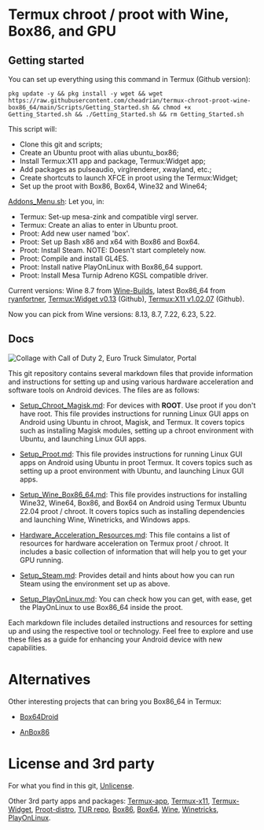 # Termux chroot / proot with Wine, Box86, and GPU

## Getting started

You can set up everything using this command in Termux (Github version):

    pkg update -y && pkg install -y wget && wget https://raw.githubusercontent.com/cheadrian/termux-chroot-proot-wine-box86_64/main/Scripts/Getting_Started.sh && chmod +x Getting_Started.sh && ./Getting_Started.sh && rm Getting_Started.sh
	
This script will:
- Clone this git and scripts;
- Create an Ubuntu proot with alias ubuntu_box86;
- Install Termux:X11 app and package, Termux:Widget app;
- Add packages as pulseaudio, virglrenderer, xwayland, etc.;
- Create shortcuts to launch XFCE in proot using the Termux:Widget;
- Set up the proot with Box86, Box64, Wine32 and Wine64;

[Addons_Menu.sh](Scripts/Addons_Menu.sh): Let you, in:
- Termux: Set-up mesa-zink and compatible virgl server.
- Termux: Create an alias to enter in Ubuntu proot.
- Proot: Add new user named 'box'.
- Proot: Set up Bash x86 and x64 with Box86 and Box64.
- Proot: Install Steam. NOTE: Doesn't start completely now.
- Proot: Compile and install GL4ES.
- Proot: Install native PlayOnLinux with Box86_64 support.
- Proot: Install Mesa Turnip Adreno KGSL compatible driver.

Current versions: Wine 8.7 from [Wine-Builds](https://github.com/Kron4ek/Wine-Builds), latest Box86_64 from [ryanfortner](https://github.com/ryanfortner), [Termux:Widget v0.13](https://github.com/termux/termux-widget/releases/tag/v0.13.0) (Github), [Termux:X11 v1.02.07](https://github.com/termux/termux-x11/actions/runs/4524914392) (Github).

Now you can pick from Wine versions: 8.13, 8.7, 7.22, 6.23, 5.22.

## Docs

![Collage with Call of Duty 2, Euro Truck Simulator, Portal](https://raw.githubusercontent.com/cheadrian/termux-chroot-proot-wine-box86_64/main/Games_Collage.png)

This git repository contains several markdown files that provide information and instructions for setting up and using various hardware acceleration and software tools on Android devices. The files are as follows:

- [Setup_Chroot_Magisk.md](Setup_Chroot_Magisk.md): For devices with **ROOT**. Use proot if you don't have root. This file provides instructions for running Linux GUI apps on Android using Ubuntu in chroot, Magisk, and Termux. It covers topics such as installing Magisk modules, setting up a chroot environment with Ubuntu, and launching Linux GUI apps.

- [Setup_Proot.md](Setup_Proot.md): This file provides instructions for running Linux GUI apps on Android using Ubuntu in proot Termux. It covers topics such as setting up a proot environment with Ubuntu, and launching Linux GUI apps.

- [Setup_Wine_Box86_64.md](Setup_Wine_Box86_64.md): This file provides instructions for installing Wine32, Wine64, Box86, and Box64 on Android using Termux Ubuntu 22.04 proot / chroot. It covers topics such as installing dependencies and launching Wine, Winetricks, and Windows apps.

- [Hardware_Acceleration_Resources.md](Hardware_Acceleration_Resources.md): This file contains a list of resources for hardware acceleration on Termux proot / chroot. It includes a basic collection of information that will help you to get your GPU running.

- [Setup_Steam.md](Setup_Steam.md): Provides detail and hints about how you can run Steam using the environment set up as above.

- [Setup_PlayOnLinux.md](Setup_PlayOnLinux.md): You can check how you can get, with ease, get the PlayOnLinux to use Box86_64 inside the proot.

Each markdown file includes detailed instructions and resources for setting up and using the respective tool or technology. Feel free to explore and use these files as a guide for enhancing your Android device with new capabilities.

# Alternatives

Other interesting projects that can bring you Box86_64 in Termux:

- [Box64Droid](https://github.com/Ilya114/Box64Droid)

- [AnBox86](https://github.com/lowspecman420/AnBox86)

# License and 3rd party

For what you find in this git, [Unlicense](https://opensource.org/license/unlicense/).

Other 3rd party apps and packages: [Termux-app](https://github.com/termux/Termux-app), [Termux-x11](https://github.com/termux/termux-x11), [Termux-Widget](https://github.com/termux/termux-widget), [Proot-distro](https://github.com/termux/proot-distro), [TUR repo](https://github.com/termux-user-repository/tur), [Box86](https://github.com/ptitSeb/box86), [Box64](https://github.com/ptitSeb/box64), [Wine](https://github.com/wine-mirror/wine), [Winetricks](https://github.com/Winetricks/winetricks), [PlayOnLinux](https://github.com/PlayOnLinux/POL-POM-4).